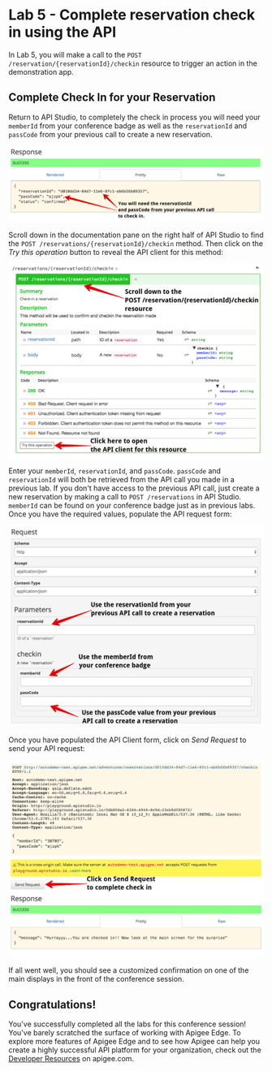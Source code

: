 # Lab 5 - Complete reservation check in using the API

In Lab 5, you will make a call to the `POST /reservation/{reservationId}/checkin` resource to trigger an action in the demonstration app.

## Complete Check In for your Reservation

Return to API Studio, to completely the check in process you will need your `memberId` from your conference badge as well as the `reservationId` and `passCode` from your previous call to create a new reservation. 

![Reservation ID](images/reservation-id-and-pass.png)

Scroll down in the documentation pane on the right half of API Studio to find the `POST /reservations/{reservationId}/checkin` method. Then click on the *Try this operation* button to reveal the API client for this method:

![Reservation ID](images/check-in-op.png)

Enter your `memberId`, `reservationId`, and `passCode`.  `passCode` and `reservationId` will both be retrieved from the API call you made in a previous lab. If you don't have access to the previous API call, just create a new reservation by making a call to `POST /reservations` in API Studio. `memberId` can be found on your conference badge just as in previous labs. Once you have the required values, populate the API request form:

![Reservation ID](images/check-in-params.png)

Once you have populated the API Client form, click on *Send Request* to send your API request:

![Reservation ID](images/check-in-response.png)

If all went well, you should see a customized confirmation on one of the main displays in the front of the conference session.

## Congratulations!

You've successfully completed all the labs for this conference session! You've barely scratched the surface of working with Apigee Edge. To explore more features of Apigee Edge and to see how Apigee can help you create a highly successful API platform for your organization, check out the [Developer Resources](https://apigee.com/about/developers) on apigee.com. 

